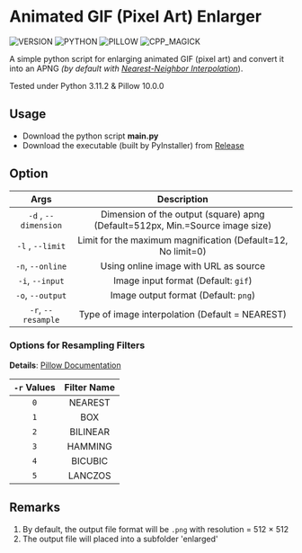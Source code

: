 # Animated GIF (Pixel Art) Enlarger
![VERSION](https://img.shields.io/badge/v1.0.2-0047AB)
![PYTHON](https://img.shields.io/badge/Python-3.11.2-green)
![PILLOW](https://img.shields.io/badge/Pillow-10.0.0-green)
![CPP_MAGICK](https://img.shields.io/badge/Magick++-7.1.1.15--1-violet)

A simple python script for enlarging animated GIF (pixel art) and convert it into an APNG *(by default with [Nearest-Neighbor Interpolation](https://en.wikipedia.org/wiki/Nearest-neighbor_interpolation)*).

Tested under Python 3.11.2 & Pillow 10.0.0

## Usage
- Download the python script **main.py**  
- Download the executable (built by PyInstaller) from [Release](https://github.com/thisObedience/GIF-Enlarger/releases)

## Option
|         Args         |                                  Description                                  |
|:--------------------:|:-----------------------------------------------------------------------------:|
| `-d` , `--dimension` | Dimension of the output (square) apng (Default=512px, Min.=Source image size) |
|   `-l` , `--limit`   |         Limit for the maximum magnification (Default=12, No limit=0)          |
|   `-n`, `--online`   |                     Using online image with URL as source                     |
|   `-i`, `--input`    |                       Image input format (Default: `gif`)                       |
|   `-o`, `--output`   |                      Image output format (Default: `png`)                       |
|  `-r`, `--resample`  |                Type of image interpolation (Default = NEAREST)                | 

### Options for Resampling Filters

**Details**: [Pillow Documentation](https://pillow.readthedocs.io/en/stable/handbook/concepts.html#filters)

| `-r` Values | Filter Name |
|:------:|:-----------:|
|  `0`   |   NEAREST   |
|  `1`   |     BOX     |
|  `2`   |  BILINEAR   |
|  `3`   |   HAMMING   |
|  `4`   |   BICUBIC   |
|  `5`   |   LANCZOS   |



## Remarks
1. By default, the output file format will be `.png` with resolution = 512 × 512
2. The output file will placed into a subfolder 'enlarged'
